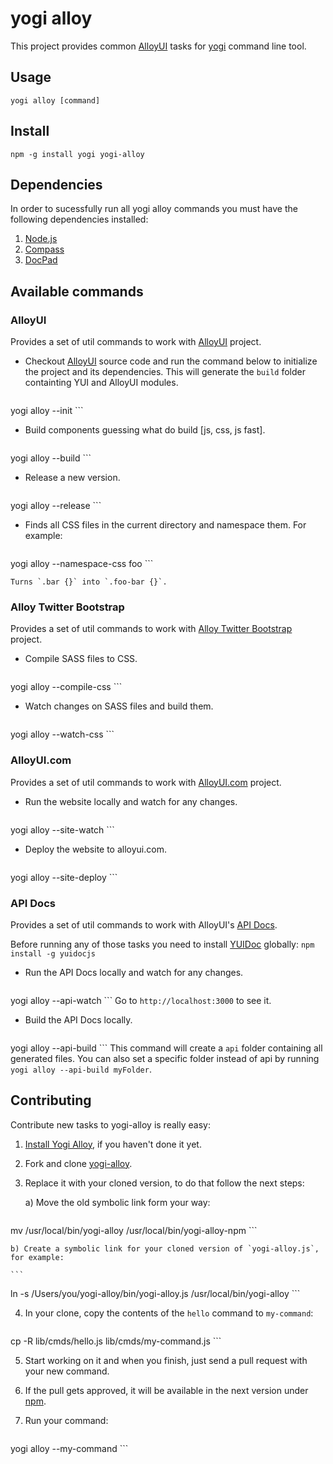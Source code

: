 # yogi alloy

This project provides common [AlloyUI](http://alloyui.com) tasks for [yogi](http://yui.github.com/yogi) command line tool.

## Usage

	yogi alloy [command]

## Install

	npm -g install yogi yogi-alloy

## Dependencies

In order to sucessfully run all yogi alloy commands you must have the following dependencies installed:

1. [Node.js](http://nodejs.org/download/)
2. [Compass](http://compass-style.org/install/)
3. [DocPad](http://bevry.me/learn/docpad-install)

## Available commands

### AlloyUI

Provides a set of util commands to work with [AlloyUI](http://github.com/liferay/alloy-ui) project.

* Checkout [AlloyUI](https://github.com/liferay/alloy-ui) source code and run the command below to initialize the project and its dependencies. This will generate the `build` folder containting YUI and AlloyUI modules.

	```
yogi alloy --init
	```

* Build components guessing what do build [js, css, js fast].

	```
yogi alloy --build
	```

* Release a new version.

	```
yogi alloy --release
	```

* Finds all CSS files in the current directory and namespace them. For example:

	```
yogi alloy --namespace-css foo
	```

	Turns `.bar {}` into `.foo-bar {}`.

### Alloy Twitter Bootstrap

Provides a set of util commands to work with [Alloy Twitter Bootstrap](http://github.com/liferay/alloy-twitter-bootstrap) project.

* Compile SASS files to CSS.

	```
yogi alloy --compile-css
	```

* Watch changes on SASS files and build them.

	```
yogi alloy --watch-css
	```

### AlloyUI.com

Provides a set of util commands to work with [AlloyUI.com](http://github.com/liferay/alloyui.com) project.

* Run the website locally and watch for any changes.

	```
yogi alloy --site-watch
	```

* Deploy the website to alloyui.com.

	```
yogi alloy --site-deploy
	```

### API Docs

Provides a set of util commands to work with AlloyUI's [API Docs](http://alloyui.com/api/). 

Before running any of those tasks you need to install [YUIDoc](http://yui.github.io/yuidoc/) globally: `npm install -g yuidocjs`

* Run the API Docs locally and watch for any changes.

	```
yogi alloy --api-watch
	```
	Go to `http://localhost:3000` to see it.
	
* Build the API Docs locally.

	```
yogi alloy --api-build
	```
	This command will create a `api` folder containing all generated files. You can also set a specific folder instead of api by running `yogi alloy --api-build myFolder`.

## Contributing

Contribute new tasks to yogi-alloy is really easy:

1. [Install Yogi Alloy](#install), if you haven't done it yet.
2. Fork and clone [yogi-alloy](http://github.com/liferay/yogi-alloy).
3. Replace it with your cloned version, to do that follow the next steps:

	a) Move the old symbolic link form your way:

	```
mv /usr/local/bin/yogi-alloy /usr/local/bin/yogi-alloy-npm
	```

	b) Create a symbolic link for your cloned version of `yogi-alloy.js`, for example:

	```
ln -s /Users/you/yogi-alloy/bin/yogi-alloy.js /usr/local/bin/yogi-alloy
	```

4. In your clone, copy the contents of the `hello` command to `my-command`:

	```
cp -R lib/cmds/hello.js lib/cmds/my-command.js
	```

5. Start working on it and when you finish, just send a pull request with your new command.
6. If the pull gets approved, it will be available in the next version under [npm](https://npmjs.org/package/yogi-alloy).
7. Run your command:

	```
yogi alloy --my-command
	```